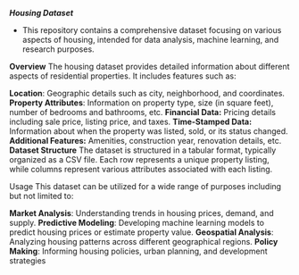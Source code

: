 ***Housing Dataset***
- This repository contains a comprehensive dataset focusing on various aspects of housing, intended for data analysis, machine learning, and research purposes.

**Overview**
The housing dataset provides detailed information about different aspects of residential properties. It includes features such as:

**Location**:
Geographic details such as city, neighborhood, and coordinates.
**Property Attributes**:
Information on property type, size (in square feet), number of bedrooms and bathrooms, etc.
**Financial Data:**
Pricing details including sale price, listing price, and taxes.
**Time-Stamped Data:** 
Information about when the property was listed, sold, or its status changed.
**Additional Features:** 
Amenities, construction year, renovation details, etc.
**Dataset Structure**
The dataset is structured in a tabular format, typically organized as a CSV file. Each row represents a unique property listing, while columns represent various attributes associated with each listing.

Usage
This dataset can be utilized for a wide range of purposes including but not limited to:

**Market Analysis**:
Understanding trends in housing prices, demand, and supply.
**Predictive Modeling**: 
Developing machine learning models to predict housing prices or estimate property value.
**Geospatial Analysis**: 
Analyzing housing patterns across different geographical regions.
**Policy Making**: 
Informing housing policies, urban planning, and development strategies
